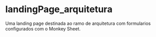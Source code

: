 # landingPage_arquitetura
Uma landing page destinada ao ramo de arquitetura com formularios configurados com o Monkey Sheet.
